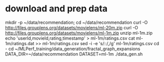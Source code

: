 download and prep data
======================
mkdir -p ~/data/recommendation; cd ~/data/recommendation
curl -O http://files.grouplens.org/datasets/movielens/ml-20m.zip
curl -O http://files.grouplens.org/datasets/movielens/ml-1m.zip
unzip ml-1m.zip
echo 'userId,movieId,rating,timestamp' > ml-1m/ratings.csv
cat ml-1m/ratings.dat >> ml-1m/ratings.csv
sed -i -e 's/::/,/g' ml-1m/ratings.csv
cd -
cd ~/MLPerf_training/data_generation/fractal_graph_expansions
DATA_DIR=~/data/recommendation DATASET=ml-1m ./data_gen.sh


